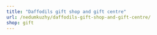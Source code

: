 ```yaml
---
title: "Daffodils gift shop and gift centre"
url: /nedumkuzhy/daffodils-gift-shop-and-gift-centre/
shop: gift
---
```

